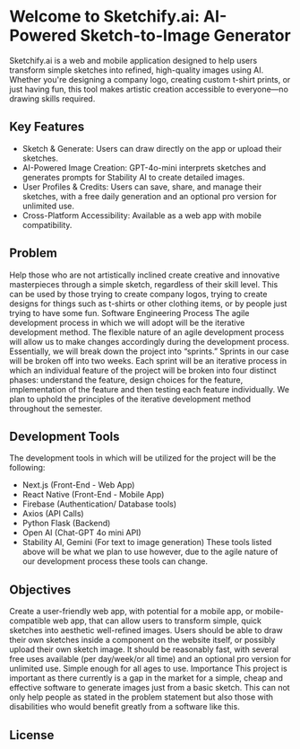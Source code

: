 # Welcome to Sketchify.ai: AI-Powered Sketch-to-Image Generator

Sketchify.ai is a web and mobile application designed to help users transform simple sketches into refined, high-quality images using AI. Whether you're designing a company logo, creating custom t-shirt prints, or just having fun, this tool makes artistic creation accessible to everyone—no drawing skills required.

## Key Features
- Sketch & Generate: Users can draw directly on the app or upload their sketches.
- AI-Powered Image Creation: GPT-4o-mini interprets sketches and generates prompts for Stability AI to create detailed images.
- User Profiles & Credits: Users can save, share, and manage their sketches, with a free daily generation and an optional pro version for unlimited use.
- Cross-Platform Accessibility: Available as a web app with mobile compatibility.

## Problem
Help those who are not artistically inclined create creative and innovative masterpieces through a simple sketch, regardless of their skill level. This can be used by those trying to create company logos, trying to create designs for things such as t-shirts or other clothing items, or by people just trying to have some fun.
Software Engineering Process
	The agile development  process in which we will adopt will be the iterative development method. The flexible nature of an agile development process will allow us to make changes accordingly during the development process. Essentially, we will break down the project into “sprints.” Sprints in our case will be broken off into two weeks. Each sprint will be an iterative process in which an individual feature of the project will be broken into four distinct phases: understand the feature, design choices for the feature, implementation of the feature and then  testing each feature individually. We plan to uphold the principles of the iterative development method throughout the semester.

## Development Tools
The development tools in which will be utilized for the project will be the following:
- Next.js (Front-End - Web App)
- React Native (Front-End - Mobile App)
- Firebase (Authentication/ Database tools)
- Axios (API Calls)
- Python Flask (Backend)
- Open AI (Chat-GPT 4o mini API)
- Stability AI, Gemini (For text to image generation)
	These tools listed above will be what we plan to use however, due to the agile nature of our development process these tools can change.
 
## Objectives
Create a user-friendly web app, with potential for a mobile app, or mobile-compatible web app, that can allow users to transform simple, quick sketches into aesthetic well-refined images. Users should be able to draw their own sketches inside a component on the website itself, or possibly upload their own sketch image. It should be reasonably fast, with several free uses available (per day/week/or all time) and an optional pro version for unlimited use. Simple enough for all ages to use.
Importance
	This project is important as there currently is a gap in the market for a simple, cheap and effective software to generate images just from a basic sketch. This can not only help people as stated in the problem statement but also those with disabilities who would benefit greatly from a software like this.

## License

